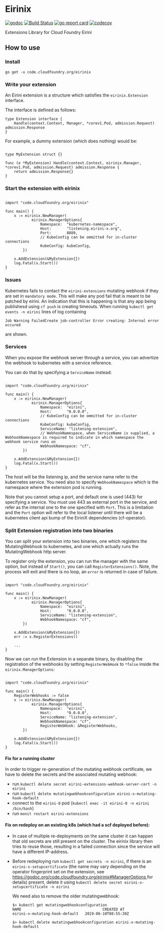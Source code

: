 # Eirinix
[![godoc](https://godoc.org/code.cloudfoundry.org/eirinix?status.svg)](https://godoc.org/code.cloudfoundry.org/eirinix)
[![Build Status](https://travis-ci.org/SUSE/eirinix.svg?branch=master)](https://travis-ci.org/SUSE/eirinix)
[![go report card](https://goreportcard.com/badge/code.cloudfoundry.org/eirinix)](https://goreportcard.com/report/code.cloudfoundry.org/eirinix)
[![codecov](https://codecov.io/gh/SUSE/eirinix/branch/master/graph/badge.svg)](https://codecov.io/gh/SUSE/eirinix)

Extensions Library for Cloud Foundry Eirini

## How to use


### Install
    go get -u code.cloudfoundry.org/eirinix

### Write your extension

An Eirini extension is a structure which satisfies the ```eirinix.Extension``` interface.

The interface is defined as follows:

```golang
type Extension interface {
	Handle(context.Context, Manager, *corev1.Pod, admission.Request) admission.Response
}
```

For example, a dummy extension (which does nothing) would be:

```golang

type MyExtension struct {}

func (e *MyExtension) Handle(context.Context, eirinix.Manager, *corev1.Pod, admission.Request) admission.Response {
	return admission.Response{}
}
```


### Start the extension with eirinix

```golang

import "code.cloudfoundry.org/eirinix"

func main() {
    x := eirinix.NewManager(
            eirinix.ManagerOptions{
                Namespace:  "kubernetes-namespace",
                Host:       "listening.eirini-x.org",
                Port:       8889,
                // KubeConfig can be ommitted for in-cluster connections
                KubeConfig: kubeConfig,
        })

    x.AddExtension(&MyExtension{})
    log.Fatal(x.Start())
}

```

### Issues

Kubernetes fails to contact the `eirini-extensions` mutating webhook if they are set in `mandatory mode`. This will make any pod fail that is meant to be patched by eirini. An indication that this is happening is that any app being publishesd using `cf push` is creating timeouts.
When running ```kubectl get events -n eirini``` lines of log containing

`Job Warning FailedCreate job-controller Error creating: Internal error occured`

are shown.

### Services

When you expose the webhook server through a service, you can advertize the webhook to kubernetes with a service reference.

You can do that by specifying a `ServiceName` instead:


```golang

import "code.cloudfoundry.org/eirinix"

func main() {
    x := eirinix.NewManager(
            eirinix.ManagerOptions{
                Namespace:  "eirini",
                Host:       "0.0.0.0",
                // KubeConfig can be ommitted for in-cluster connections
                KubeConfig: kubeConfig,
                ServiceName: "listening-extension",
                // WebhookNamespace, when ServiceName is supplied, a WebhookNamespace is required to indicate in which namespace the webhook service runs on
                WebhookNamespace: "cf",
        })

    x.AddExtension(&MyExtension{})
    log.Fatal(x.Start())
}

```

The host will be the listening ip, and the service name refer to the kubernetes service. You need also to specify `WebhookNamespace` which is the namespace where the extension pod is running.

Note that you cannot setup a port, and default one is used (443) for specifying a service. You must use 443 as external port in the service, and refer as the internal one to the one specified with `Port`.
This is a limitation and the `Port` option will refer to the local listener until there will be a kubernetes client api bump of the EiriniX dependencies (cf-operator).


### Split Extension registration into two binaries

You can split your extension into two binaries, one which registers the MutatingWebhook to kubernetes, and one which actually runs the MutatingWebhook http server.

To register only the extension, you can run the manager with the same option, but instead of `Start()`, you can call `RegisterExtensions()`. Note, the process will exit and there is no loop, an `error` is returned in case of failure.

```golang

import "code.cloudfoundry.org/eirinix"

func main() {
    x := eirinix.NewManager(
            eirinix.ManagerOptions{
                Namespace:  "eirini",
                Host:       "0.0.0.0",
                ServiceName: "listening-extension",
                WebhookNamespace: "cf",
        })

    x.AddExtension(&MyExtension{})
    err := x.RegisterExtensions()

    ...
}

```

Now we can run the Extension in a separate binary, by disabling the registration of the webhooks by setting `RegisterWebHook` to `*false` inside the `eirinix.ManagerOptions`:

```golang

import "code.cloudfoundry.org/eirinix"

func main() {
    RegisterWebhooks := false
    x := eirinix.NewManager(
            eirinix.ManagerOptions{
                Namespace:  "eirini",
                Host:       "0.0.0.0",
                ServiceName: "listening-extension",
                WebhookNamespace: "cf",
                RegisterWebHook: &RegisterWebhooks,
        })

    x.AddExtension(&MyExtension{})
    log.Fatal(x.Start())
}

```

#### Fix for a running cluster

In order to trigger re-generation of the mutating webhook certificate, we have to delete the secrets and the associated mutating webhook:

- run `kubectl delete secret eirini-extensions-webhook-server-cert -n eirini`
- run `kubectl delete mutatingwebhookconfiguration eirini-x-mutating-hook-default`
- connect to the `eirini-0` pod (`kubectl exec -it eirini-0 -n eirini /bin/bash`)
- run `monit restart eirini-extensions`


#### Fix on redeploy on an existing k8s (which had a scf deployed before):
- In case of multiple re-deployments on the same cluster it can happen that old secrets are still present on the cluster. The eirinix library then tries to reuse those, resulting in a failed connection since the service will have a different IP-address.

- Before redeploying run `kubectl get secrets -n eirini`, if there is an `eirini-x-setupcertificate` (the name may vary depending on the operator fingerprint set on the extension, see [https://godoc.org/code.cloudfoundry.org/eirinix#ManagerOptions
](https://godoc.org/code.cloudfoundry.org/eirinix#ManagerOptions
) for details) present, delete it using `kubectl delete secret eirini-x-setupcertificate -n eirini`

  We need also to remove the older mutatingwebhook:
    ```
    $> kubectl get mutatingwebhookconfiguration
    NAME                                     CREATED AT
    eirini-x-mutating-hook-default   2019-06-10T08:55:30Z

    $> kubectl delete mutatingwebhookconfiguration eirini-x-mutating-hook-default
    ```
